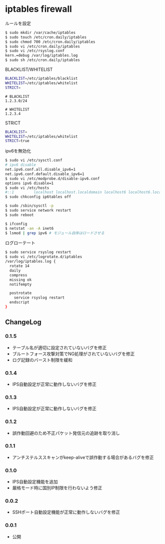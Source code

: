 # iptables firewall

ルールを設定

```sh
$ sudo mkdir /var/cache/iptables
$ sudo touch /etc/cron.daily/iptables
$ sudo chmod 700 /etc/cron.daily/iptables
$ sudo vi /etc/cron.daily/iptables
$ sudo vi /etc/rsyslog.conf
kern.=debug /var/log/iptables.log
$ sudo sh /etc/cron.daily/iptables
```

BLACKLIST/WHITELIST

```sh
BLACKLIST=/etc/iptables/blacklist
WHITELIST=/etc/iptables/whitelist
STRICT=
```

```
# BLACKLIST
1.2.3.0/24
```

```
# WHITELIST
1.2.3.4
```

STRICT

```sh
BLACKLIST=
WHITELIST=/etc/iptables/whitelist
STRICT=true
```

ipv6を無効化
```sh
$ sudo vi /etc/sysctl.conf
# ipv6 disable
net.ipv6.conf.all.disable_ipv6=1
net.ipv6.conf.default.disable_ipv6=1
$ sudo vi /etc/modprobe.d/disable-ipv6.conf
options ipv6 disable=1
$ sudo vi /etc/hosts
#::1         localhost localhost.localdomain localhost6 localhost6.localdomain6
$ sudo chkconfig ip6tables off

$ sudo /sbin/sysctl -p
$ sudo service network restart
$ sudo reboot

$ ifconfig
$ netstat -an -A inet6
$ lsmod | grep ipv6 # モジュール自体はロードさせる
```

ログローテート
```sh
$ sudo service rsyslog restart
$ sudo vi /etc/logrotate.d/iptables
/var/log/iptables.log {
  rotate 14
  daily
  compress
  missing ok
  notifempty

  postrotate
    service rsyslog restart
  endscript
}
```

## ChangeLog

### 0.1.5

* テーブル名が適切に設定されていないバグを修正
* ブルートフォース攻撃対策でNG処理がされていないバグを修正
* ログ記録のバースト制限を緩和

### 0.1.4

* IPS自動設定が正常に動作しないバグを修正

### 0.1.3

* IPS自動設定が正常に動作しないバグを修正

### 0.1.2

* 誤作動回避のため不正パケット発信元の追跡を取り消し

### 0.1.1

* アンチステルススキャンがkeep-aliveで誤作動する場合があるバグを修正

### 0.1.0

* IPS自動設定機能を追加
* 厳格モード時に国別IP制限を行わないよう修正

### 0.0.2

* SSHポート自動設定機能が正常に動作しないバグを修正

### 0.0.1

* 公開
